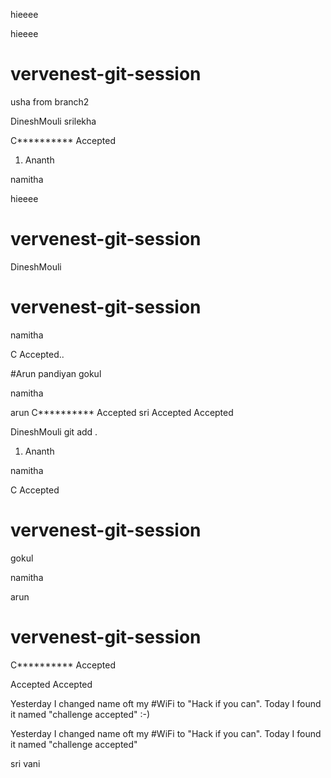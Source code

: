 
hieeee



hieeee
# vervenest-git-session
usha
from branch2


DineshMouli
srilekha


C********** Accepted

1. Ananth

namitha

hieeee

# vervenest-git-session


DineshMouli


# vervenest-git-session



namitha

C Accepted..




#Arun pandiyan
gokul

namitha

arun
C********** Accepted
sri
 Accepted
 Accepted




DineshMouli
git add .


1. Ananth

namitha


C Accepted


# vervenest-git-session

gokul

namitha

arun

# vervenest-git-session

C********** Accepted

 Accepted
 Accepted



Yesterday I changed name oft my #WiFi to "Hack if you can". Today I found it named "challenge accepted" :-)


Yesterday I changed name oft my #WiFi to "Hack if you can". Today I found it named "challenge accepted" 

sri
vani